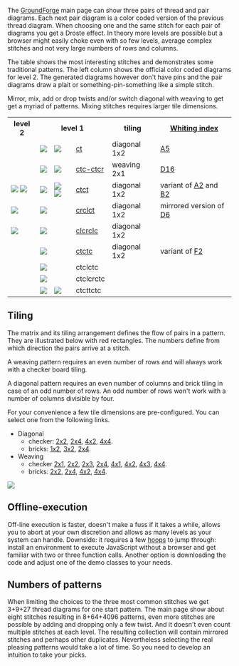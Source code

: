 The [GroundForge] main page can show three pairs of thread and pair diagrams.
Each next pair diagram is a color coded version of the previous thread diagram.
When choosing one and the same stitch for each pair of diagrams you get a Droste effect.
In theory more levels are possible but a browser might easily choke even with so few levels,
average complex stitches and not very large numbers of rows and columns.

The table shows the most interesting stitches and demonstrates some traditional patterns.
The left column shows the official color coded diagrams for level 2.
The generated diagrams however don't have pins and the pair diagrams
draw a plait or something-pin-something like a simple stitch.

Mirror, mix, add or drop twists and/or switch diagonal with weaving to get get a myriad of patterns.
Mixing stitches requires larger tile dimensions.

<table>
    <tr>
        <th>level 2</th>
        <th colspan="3">level 1</th>
        <th>tiling</th>
        <th><a href="Whiting-index">Whiting index</a></th>
    </tr>
    <tr>
        <td></td>
        <td><img src="https://raw.githubusercontent.com/wiki/d-bl/GroundForge/stitches/ct.png"></td>
        <td><img src="https://raw.githubusercontent.com/wiki/d-bl/GroundForge/stitches/ct-color1.png"></td>
        <td><a href="index.html?m=5-;bricks;7;5;0;0&s1=ct&s2=ctct&s3=&#diagrams"
        >ct</a></td>
        <td>diagonal 1x2</td>
        <td><a href="http://gwydir.demon.co.uk/jo/lace/whiting/page75.htm">A5</a></td>
    </tr>
    <tr>
        <td></td>
        <td><img src="https://raw.githubusercontent.com/wiki/d-bl/GroundForge/stitches/ctc-ctcr.png"></td>
        <td><img src="https://raw.githubusercontent.com/wiki/d-bl/GroundForge/stitches/ctc-ctcr-color.png"></td>
        <td>
            <a href="index.html?m=8%0A1;checker;8;6;0;0&s1=A1%3Dctc,A2%3Dctcr&s2=ctc,A24%3Dtctct,A12%3Dctcr,A13%3Dctcr,A20%3Dctc,A21%3Dctcl,A23%3Dctcl&s3=ctct"
            >ctc-ctcr</a></td>
        <td>weaving 2x1</td>
        <td><a href="http://gwydir.demon.co.uk/jo/lace/whiting/page150.htm">D16</a></td>
    </tr>
    <tr>
        <td><img src="https://raw.githubusercontent.com/wiki/d-bl/GroundForge/stitches/ctct-color2a.png"> <img src="https://raw.githubusercontent.com/wiki/d-bl/GroundForge/stitches/ctct-color2b.png"></td>
        <td><img src="https://raw.githubusercontent.com/wiki/d-bl/GroundForge/stitches/ctct.png"></td>
        <td><img src="https://raw.githubusercontent.com/wiki/d-bl/GroundForge/stitches/ctct-color1a.png"> <img src="https://raw.githubusercontent.com/wiki/d-bl/GroundForge/stitches/ctct-color1b.png"></td>
        <td><a href="index.html?m=5-;bricks;7;5;0;0&s1=ctct&s2=cross=ctct,twist=ct&s3=&#diagrams"
        >ctct</a></td>
        <td>diagonal 1x2</td>
        <td>variant of <a href="http://gwydir.demon.co.uk/jo/lace/whiting/page71.htm">A2</a> and <a href="http://gwydir.demon.co.uk/jo/lace/whiting/page95.htm">B2</a></td>
    </tr>
    <tr>
        <td><img src="https://raw.githubusercontent.com/wiki/d-bl/GroundForge/stitches/crclct-color2.png"></td>
        <td><img src="https://raw.githubusercontent.com/wiki/d-bl/GroundForge/stitches/crclct.png"></td>
        <td></td>
        <td><a href="index.html?m=5-;bricks;7;5;0;0&s1=crclct&s2=ctct,B12=ct,B15=ct,B16=ct&s3=&#diagrams"
        >crclct</a></td>
        <td>diagonal 1x2</td>
        <td>mirrored version of <a href="http://gwydir.demon.co.uk/jo/lace/whiting/page139.htm">D6</a></td>
    </tr>
    <tr>
        <td><img src="https://raw.githubusercontent.com/wiki/d-bl/GroundForge/stitches/clcrclc-color2.png"></td>
        <td><img src="https://raw.githubusercontent.com/wiki/d-bl/GroundForge/stitches/clcrclc.png"></td>
        <td></td>
        <td>
            <a href="https://raw.githubusercontent.com/wiki/d-bl/GroundForge/index.html?m=5-;bricks;7;5;0;0&s1=clcrclc&s2=ctc,B13=ctcrrctcrr,B15=ctcll,B16=ctctt&s3=&#diagrams"
            >clcrclc</a></td>
        <td>diagonal 1x2</td>
        <td></td>
    </tr>
    <tr>
        <td></td>
        <td><img src="https://raw.githubusercontent.com/wiki/d-bl/GroundForge/stitches/ctctc.png"></td>
        <td></td>
        <td>
            <a href="https://raw.githubusercontent.com/wiki/d-bl/GroundForge/index.html?m=5-;bricks;7;5;0;0&s1=ctctc&s2=ctc,B14=ctcll,B15=ctcrr,B16=ctctt&s3=&#diagrams"
            >ctctc</a></td>
        <td>diagonal 1x2</td>
        <td>variant of <a href="http://gwydir.demon.co.uk/jo/lace/whiting/page178.htm">F2</a></td>
    </tr>
    <tr>
        <td></td>
        <td><img src="https://raw.githubusercontent.com/wiki/d-bl/GroundForge/stitches/ctclctc.png"></td>
        <td></td>
        <td>ctclctc</td>
        <td></td>
        <td></td>
    </tr>
    <tr>
        <td></td>
        <td><img src="https://raw.githubusercontent.com/wiki/d-bl/GroundForge/stitches/ctclcrctc.png"></td>
        <td></td>
        <td>ctclcrctc</td>
        <td></td>
        <td></td>
    </tr>
    <tr>
        <td></td>
        <td><img src="https://raw.githubusercontent.com/wiki/d-bl/GroundForge/stitches/ctcttctc.png"></td>
        <td><img src="https://raw.githubusercontent.com/wiki/d-bl/GroundForge/stitches/ctcttctc-color1.png"></td>
        <td>ctcttctc</td>
        <td></td>
        <td></td>
    </tr>
</table>


Tiling
------

The matrix and its tiling arrangement defines the flow of pairs in a pattern.
They are illustrated below with red rectangles.
The numbers define from which direction the pairs arrive at a stitch.

A weaving pattern requires an even number of rows and
will always work with a checker board tiling.

A diagonal pattern requires an even number of columns
and brick tiling in case of an odd number of rows.
An odd number of rows won't work with a number of columns divisible by four.

For your convenience a few tile dimensions are pre-configured.
You can select one from the following links.

* Diagonal
  * checker:
    [2x2](https://d-bl.github.io/GroundForge/?m=5-%0D-5;checker;8;5;0;0),
    [2x4](https://d-bl.github.io/GroundForge/?m=5-5-%0D-5-5;checker;9;5;0;0),
    [4x2](https://d-bl.github.io/GroundForge/?m=5-%0D-5%0D5-%0D-5;checker;9;5;0;0),
    [4x4](https://d-bl.github.io/GroundForge/?m=5-5-%0D-5-5%0D5-5-%0D-5-5;checker;10;6;0;0).
  * bricks:
    [1x2](https://d-bl.github.io/GroundForge/?m=5-;bricks;7;5;0;0),
    [3x2](https://d-bl.github.io/GroundForge/?m=5-%0D-5%0D5-;bricks;9;6;0;0),
    [2x4](https://d-bl.github.io/GroundForge/?m=5-5-%0D-5-5;bricks;9;5;0;0).
* Weaving
  * checker
    [2x1](https://d-bl.github.io/GroundForge/?m=8%0D1;checker;5;5;0;0),
    [2x2](https://d-bl.github.io/GroundForge/?m=88%0D11;checker;5;5;0;0),
    [2x3](https://d-bl.github.io/GroundForge/?m=888%0D111;checker;5;5;0;0),
    [2x4](https://d-bl.github.io/GroundForge/?m=8888%0D1111;checker;6;6;0;0),
    [4x1](https://d-bl.github.io/GroundForge/?m=8%0D1%0D8%0D1;checker;5;5;0;0),
    [4x2](https://d-bl.github.io/GroundForge/?m=88%0D11%0D88%0D11;checker;6;6;0;0),
    [4x3](https://d-bl.github.io/GroundForge/?m=888%0D111%0D888%0D111;checker;8;4;0;0),
    [4x4](https://d-bl.github.io/GroundForge/?m=8888%0D1111%0D8888%0D1111;checker;6;6;0;0).
  * bricks:
    [2x2](https://d-bl.github.io/GroundForge/?m=88%0D11;bricks;5;5;0;0),
    [2x4](https://d-bl.github.io/GroundForge/?m=8888%0D1111;bricks;6;6;0;0),
    [4x2](https://d-bl.github.io/GroundForge/?m=88%0D11%0D88%0D11;bricks;6;6;0;0),
    [4x4](https://d-bl.github.io/GroundForge/?m=8888%0D1111%0D8888%0D1111;bricks;6;6;0;0).

![](https://raw.githubusercontent.com/wiki/d-bl/GroundForge/images/base-patterns.png)

Offline-execution
-----------------

Off-line execution is faster, doesn't make a fuss if it takes a while,
allows you to abort at your own discretion and allows as many levels as your system can handle.
Downside: it requires a few [hoops] to jump through:
install an environment to execute JavaScript without a browser and get familiar with two or three function calls.
Another option is downloading the code and adjust one of the demo classes to your needs.

Numbers of patterns
-------------------

When limiting the choices to the three most common stitches
we get 3+9+27 thread diagrams for one start pattern.
The main page show about eight stitches resulting in 8+64+4096 patterns,
even more stitches are possible by adding and dropping only a few twist.
And it doesn't even count multiple stitches at each level.
The resulting collection will contain mirrored stitches and perhaps other duplicates.
Nevertheless selecting the real pleasing patterns would take a lot of time.
So you need to develop an intuition to take your picks.

[GroundForge]: https://d-bl.github.io/GroundForge/
[hoops]: https://github.com/d-bl/GroundForge/blob/master/docs/API.md
